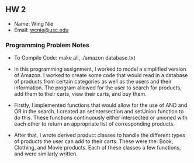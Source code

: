 ## HW 2

 - Name: Wing Nie
 - Email: wcnie@usc.edu

### Programming Problem Notes

 - To Compile Code: make all, ./amazon database.txt

 - In this programming assignment, I worked to model a simplified version of Amazon. 
   I worked to create some code that would read in a database of products from certain
   categories as well as the users and their information. The program allowed for
   the user to search for products, add them to their carts, view their carts, and 
   buy them.

 - Firstly, I implemented functions that would allow for the use of AND and OR in the search.
   I created an setIntersection and setUnion function to do this. These functions continuously 
   either intersected or unioned with each other to return an appropriate list of corresponding 
   products. 

 - After that, I wrote derived product classes to handle the different types of products the user
   can add to their carts. These were the: Book, Clothing, and Movie products. Each of these
   classes a few functions, and were similarly written.
